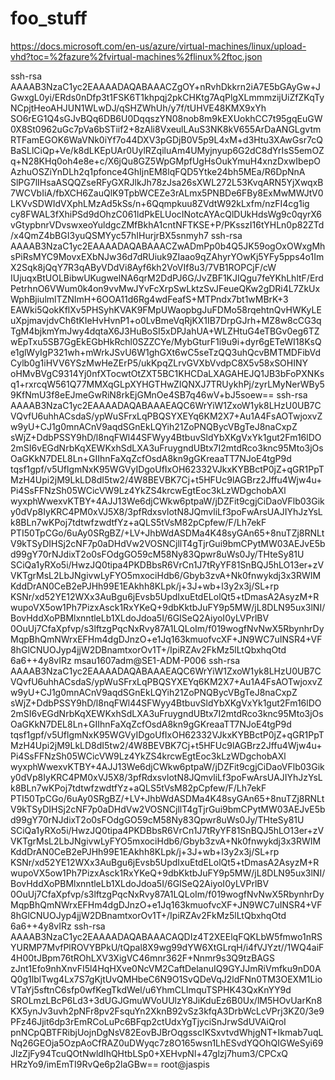 # foo_stuff

https://docs.microsoft.com/en-us/azure/virtual-machines/linux/upload-vhd?toc=%2fazure%2fvirtual-machines%2flinux%2ftoc.json

ssh-rsa AAAAB3NzaC1yc2EAAAADAQABAAACZgOY+nRvhDkkrn2iA7E5bGAyGw+JGwxgL0yi/ERds0nDfp3t1FSK6T1khpqj2pkCHKtg7AqPlgXLmmmzijUiZfZKqTyNCpjtHeoAHJUN1WLwDJ/qSHZWhUh/y7f/tUHVE48KMX9xYh        SO6rEG1Q4sGJvBQq6DB6U0DqqszYN08nob8m9kEXUokhCC7t95gqEuGW0X8St0962uGc7pVa6bSTiif2+8zAli8VxeulLAuS3NK8kV655ArDaANGLgvtmRTFamEGOK6WaVNk0iYf7o44DXV3pGDjB0V5p9L4xM+d3Htu3XAwGsr7cQ        BaSLlCiQp+Ve/k8dLKEpUAr0UylRZqiluAm4UMyjnyup6G2dC8dYrIsS5emOZq+N28KHq0oh4e8e+c/X6jQu8GZ5WpGMpfUgHsOukYmuH4xnzDxwIbepOAzhuOSZiYnDLh2q1pfonce4GhIjnEM8lqFQD5Ytke24bh5MEa/R6DpNnA        SlPG7lIHsaASQQZseRFyGXRJlkJh78zJsa26sXWL272L53KvqARN5YjXwqxB7WCVbIiA/fbXCH6ZauQlK9TpbWCEZe3rALmx5PNBDe6FBy8ExMwMWJtV0LKVvSDWIdVXphLMzAd5kSs/n+6Qqmpkuu8ZVdtW92kLxfm/nzFI4cg1ig        cy8FWAL3fXhiPSd9dOhzC061ldPkELUocINotcAYAcQlDUkHdsWg9c0qyrX6vGtypbnrVDvswxeoYuldgcZMfBkhA1cntNFTKSE+P/PKsszI16tYHLn0p82ZTd/x4QmZ4bBGI3yuQSMYyc57hIHurjrBX5snmyh7
ssh-rsa AAAAB3NzaC1yc2EAAAADAQABAAACZwADmPp0b4Q5JK59ogOxOWxgMhsPiRsMYC9MovxEXbNJw36d7dRUiuk9ZIaao9qZAhyrYOwKj5YFy5pps4o1ImX2Sqk8jQqY7R3qAByVDdVi8Ayf6kh2VoVIf8u3/7VB1ROPCjF/cW        IUjuqxBtUOLBibwUKugwelNA6qrM2DdPJ6G/JvZBF1KJIQgu7feYKhLhltF/ErdPetrhnO6VWum0k4on9vvMwJYvFcXrpSwLktzSvJFeueQKw2gDRi4L7ZkUxWphBjiulmlTZNImH+6OOA11d6Rg4wdFeafS+MTPndx7bt1wMBrK+3        EAWki5QokKflXv5PHSyhKVAK9FMpUWaopbgJuFDMo58rqehtnQvHWKyLEuXpjmavjdvCh6tKIeHvHvnP1+o0LvBmeVqRjKX1IB7DrpGJrh+MZ8w8cCG3qTgM4bjkmYmJwy4dqtaX6J3HuBoSI5xDPJahUA+WLZHtuG4eTBGv0eg6TZ        wEpTxu5SB7GgEkEGbHkRchl0SZZCYe/MybGturF1i9u9i+dyr6gETeWI18KsQe1glWyIgP321wh+mWrkJSvU6W1ghGXt6wC5seTzQQ3uhQcvBMTMDFibVdCylb0g1iHVV6YSzMwHeZErP5/ukKpqZLrvGVXbVvdpC8X5v58xSOHINY        oHMvBVgC9314Yj0nfXTocwtOtZXT5BC1KHCDaLXAGAHEJQ1JB3bFoPXNKsq1+rxrcqW561Q77MMXqGLpXYHGTHwZIQNXJ7TRUykhPj/zyrLMyNerWBy59KfNmU3f8eEJmeGwRiN8rkEjGMnOe4SB7q46wV+bJ5soew==
ssh-rsa AAAAB3NzaC1yc2EAAAADAQABAAAEAQC6WrYiW1ZxoW1yk8LHzU0UB7CVQvfU6uhhACsdaS/ypWuSFrxLqPBQSYXEYq6KM2X7+Au1A4FsAOTwjoxvZw9yU+CJ1g0mnACnV9aqdSGnEkLQYih21ZoPNQBycVBgTeJ8naCxpZ        sWjZ+DdbPSSY9hD/l8nqFWl44SFWyy4BtbuvSldYbXKgVxYk1gut2Fm16lDO2mSI6vEGdNrbKqXEWKxhSdLXA3uFruygndUBtx7I2mtdRco3knc95Mto3jOsOaGKkN7DEL8Ln+GIIhnFaXqZcfOsdA8kn9gGKreaaTT7NJoE4tgP9d        tqsf1gpf/v5UflgmNxK95WGVyIDgoUfIxOH62332VJkxKYBBctP0jZ+qGR1PpTMzH4Upi2jM9LkLD8dI5tw2/4W8BEVBK7Cj+t5HFUc9lAGBrz2Jffu4Wjw4u+Pi4SsFFNzSh05WCicVW9Lz4YkZS4krcwEgtEoc3kLzWDgchobAXl        wyxphWwexvKTBY+4AJJ13We6djCWkw6ptpaW/jDZFit9cgjCiDaoVFlb03Giky0dVp8IyKRC4PM0xVJ5X8/3pfRdxsvlotN8JQmvliLf3poFwArsUAJIYhJzYsLk8BLn7wKPoj7tdtwfzwdtfYz+aQLS5tVsM82pCpfew/F/Lh7ekF        PTI50TpCGo/6uAy0SRgBZ/+LV+JhbWdASDMa4K48syGAn65+8nuTZj8RNLtV9kTSyDIHSj2cNF7p0aDHdVw2VOSNCjllT4gTjrGui9bmCPytMW03AEJvE5bd99gY70rNJdixT2o0sFOdgGO59cM58Ny83Qpwr8uWs0Jy/THteSy81U        SCiQa1yRXo5i/HwzJQ0tipa4PKDBbsR6VrCn1J7tRyYF81SnBQJ5hLO13er+zVVKTgrMsL2LbJNgivwLyFYO5mxociHdb6/Gbyb3zvA+Nk0fnwykdj3x3RWIMKddDrAN0CeB2ePJHh99E1EAkhh8KLpk/j+3J+wb+l3y2x3j/SL+rp        KSNr/xd52YE12WXx3AuBgu6jEvsb5UpdIxuEtdELolQt5+tDmasA2AsyzM+RwupoVX5ow1Ph7PizxAsck1RxYKeQ+9dbKktbJuFY9p5MW/jL8DLN95ux3lNI/BovHddXoPBMlxnntleLb1XLdoJdoa5I/6GISeQ2AiyoI0yLVPrlBV        0OuUj7CfaXpfvp/s3lftzgPqcNxRvy87A1LQLoIm/f019wogfNvNwX5RbynhrDyMqpBhQmNWrxEFHm4dgDJnzO+e1Jq163kmuofvcXF+JN9WC7uINSR4+VF8hGlCNUOJyp4jjW2DBnamtxorOv1T+/IpiRZAv2FkMz5lLtQbxhqOtd        6a6++4y8vIRz msau1607adm@SE1-ADM-P006
ssh-rsa AAAAB3NzaC1yc2EAAAADAQABAAAEAQC6WrYiW1ZxoW1yk8LHzU0UB7CVQvfU6uhhACsdaS/ypWuSFrxLqPBQSYXEYq6KM2X7+Au1A4FsAOTwjoxvZw9yU+CJ1g0mnACnV9aqdSGnEkLQYih21ZoPNQBycVBgTeJ8naCxpZ        sWjZ+DdbPSSY9hD/l8nqFWl44SFWyy4BtbuvSldYbXKgVxYk1gut2Fm16lDO2mSI6vEGdNrbKqXEWKxhSdLXA3uFruygndUBtx7I2mtdRco3knc95Mto3jOsOaGKkN7DEL8Ln+GIIhnFaXqZcfOsdA8kn9gGKreaaTT7NJoE4tgP9d        tqsf1gpf/v5UflgmNxK95WGVyIDgoUfIxOH62332VJkxKYBBctP0jZ+qGR1PpTMzH4Upi2jM9LkLD8dI5tw2/4W8BEVBK7Cj+t5HFUc9lAGBrz2Jffu4Wjw4u+Pi4SsFFNzSh05WCicVW9Lz4YkZS4krcwEgtEoc3kLzWDgchobAXl        wyxphWwexvKTBY+4AJJ13We6djCWkw6ptpaW/jDZFit9cgjCiDaoVFlb03Giky0dVp8IyKRC4PM0xVJ5X8/3pfRdxsvlotN8JQmvliLf3poFwArsUAJIYhJzYsLk8BLn7wKPoj7tdtwfzwdtfYz+aQLS5tVsM82pCpfew/F/Lh7ekF        PTI50TpCGo/6uAy0SRgBZ/+LV+JhbWdASDMa4K48syGAn65+8nuTZj8RNLtV9kTSyDIHSj2cNF7p0aDHdVw2VOSNCjllT4gTjrGui9bmCPytMW03AEJvE5bd99gY70rNJdixT2o0sFOdgGO59cM58Ny83Qpwr8uWs0Jy/THteSy81U        SCiQa1yRXo5i/HwzJQ0tipa4PKDBbsR6VrCn1J7tRyYF81SnBQJ5hLO13er+zVVKTgrMsL2LbJNgivwLyFYO5mxociHdb6/Gbyb3zvA+Nk0fnwykdj3x3RWIMKddDrAN0CeB2ePJHh99E1EAkhh8KLpk/j+3J+wb+l3y2x3j/SL+rp        KSNr/xd52YE12WXx3AuBgu6jEvsb5UpdIxuEtdELolQt5+tDmasA2AsyzM+RwupoVX5ow1Ph7PizxAsck1RxYKeQ+9dbKktbJuFY9p5MW/jL8DLN95ux3lNI/BovHddXoPBMlxnntleLb1XLdoJdoa5I/6GISeQ2AiyoI0yLVPrlBV        0OuUj7CfaXpfvp/s3lftzgPqcNxRvy87A1LQLoIm/f019wogfNvNwX5RbynhrDyMqpBhQmNWrxEFHm4dgDJnzO+e1Jq163kmuofvcXF+JN9WC7uINSR4+VF8hGlCNUOJyp4jjW2DBnamtxorOv1T+/IpiRZAv2FkMz5lLtQbxhqOtd        6a6++4y8vIRz
ssh-rsa AAAAB3NzaC1yc2EAAAADAQABAAACAQDIz4T2XEElqFQKLbW5fmwo1nRSYURMP7MvfPlROVYBPkU/tQpal8X9wg99dYW6XtGLrqH/i4fVJYzt//1WQ4aiF4H00tJBpm76tROhLXV3XigVC46mnr362F+Nnmr9s3Q9tzBAGS        zJnt1Efo9nhXnvFI5l4HqHXve0NcVM2CaftDelanuIQ9GYJJmRiVmfku9nD0AQ0g1lblTwg4Lx7S7gKjtUvQMHbeC6N9O1SvQDeVqJ2ldFNn0TM3OEXM1LioVTaYj5sftnC6sfp0wfKegTkdWel/u6YhmCLImquTSPHK43QxKnYY9d        SROLmzLBcP6Ld3+3dUGJGmuWVoUUlzY8JiKduEz6B0Ux/lM5HOvUarKn8KX5ynJv3uvh2pNFr8pv2FsquYn2XknB92vSz3kfqA3DrbWcLcVPrj3KZ0/3e9PFz46Jjit6dp3rEmRCoLuPc6BFqp2ctUdxYgTjyciSnJrwSdUVAiQroI        pnNCpQBTFRibjUojnDgNsV82EovBJBrOqgsscIKSxvtvdWhjgNT+Ikmab7uqLNq26GEOja5OzpAoCfRAZ0uDWyqc7z8O165wsn1LhESvdYQOhQIGWeSyi69JlzZjFy94TcuQOtNwldIhQHtbLSp0+XEHvpNl+47glzj7hum3/CPCxQ        HRzYo9/imEmTI9RvQe6p2laGBw== root@jaspis
